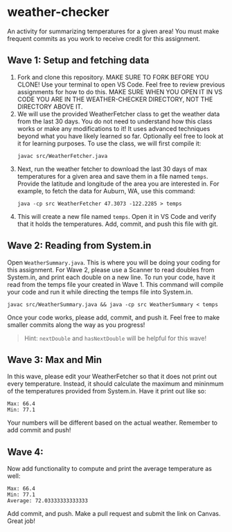 # weather-checker

An activity for summarizing temperatures for a given area! You must make frequent commits as you work to receive credit for this assignment.

## Wave 1: Setup and fetching data
1. Fork and clone this repository. MAKE SURE TO FORK BEFORE YOU CLONE! Use your terminal to open VS Code. Feel free to review previous assignments for how to do this. MAKE SURE WHEN YOU OPEN IT IN VS CODE YOU ARE IN THE WEATHER-CHECKER DIRECTORY, NOT THE DIRECTORY ABOVE IT.
1. We will use the provided WeatherFetcher class to get the weather data from the last 30 days. You do not need to understand how this class works or make any modifications to it! It uses advanced techniques beyond what you have likely learned so far. Optionally eel free to look at it for learning purposes. To use the class, we will first compile it:
    ```
    javac src/WeatherFetcher.java
    ```
1. Next, run the weather fetcher to download the last 30 days of max temperatures for a given area and save them in a file named `temps`. Provide the latitude and longitude of the area you are interested in. For example, to fetch the data for Auburn, WA, use this command:
    ```
    java -cp src WeatherFetcher 47.3073 -122.2285 > temps
    ```
1. This will create a new file named `temps`. Open it in VS Code and verify that it holds the temperatures. Add, commit, and push this file with git.

## Wave 2: Reading from System.in
Open `WeatherSummary.java`. This is where you will be doing your coding for this assignment. For Wave 2, please use a Scanner to read doubles from System.in, and print each double on a new line. To run your code, have it read from the temps file your created in Wave 1. This command will compile your code and run it while directing the temps file into System.in.
```
javac src/WeatherSummary.java && java -cp src WeatherSummary < temps
```
Once your code works, please add, commit, and push it. Feel free to make smaller commits along the way as you progress!
> Hint: `nextDouble` and `hasNextDouble` will be helpful for this wave!

## Wave 3: Max and Min
In this wave, please edit your WeatherFetcher so that it does not print out every temperature. Instead, it should calculate the maximum and mininmum of the temperatures provided from System.in. Have it print out like so:
```
Max: 66.4
Min: 77.1
```
Your numbers will be different based on the actual weather. Remember to add commit and push!

## Wave 4:
Now add functionality to compute and print the average temperature as well:
```
Max: 66.4
Min: 77.1
Average: 72.03333333333333
```

Add commit, and push. Make a pull request and submit the link on Canvas. Great job!
